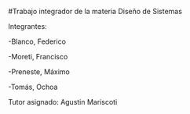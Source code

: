 #Trabajo integrador de la materia Diseño de Sistemas 

Integrantes: 

-Blanco, Federico

-Moreti, Francisco

-Preneste, Máximo 

-Tomás, Ochoa

Tutor asignado: Agustin Mariscoti
